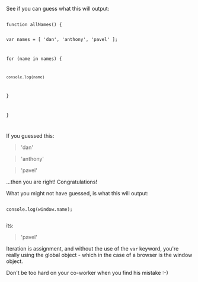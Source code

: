 See if you can guess what this will output:

<code>
function allNames() {

  var names = [ 'dan', 'anthony', 'pavel' ];


  for (name in names) {

    console.log(name)

  }

}


</code>


If you guessed this:

> 'dan'

> 'anthony'

> 'pavel'


...then you are right! Congratulations!


What you might not have guessed, is what this will output:


<code>
console.log(window.name);

</code>

its:

> 'pavel'


Iteration is assignment, and without the use of the <code>var</code> keyword, you're really using the global object - which in the case of a browser is the window object.

Don't be too hard on your co-worker when you find his mistake :-)